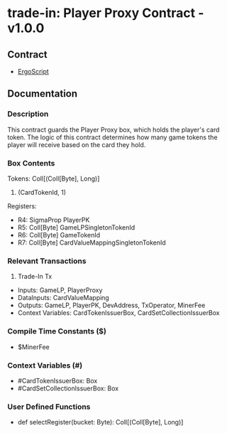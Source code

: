 # trade-in: Player Proxy Contract - v1.0.0

## Contract

- [ErgoScript](ergoscript/player_proxy.es)

## Documentation

### Description
This contract guards the Player Proxy box, which holds the player's card token. The logic of this contract determines how many game tokens the player will receive based on the card they hold.

### Box Contents
Tokens: Coll[(Coll[Byte], Long)]
1. (CardTokenId, 1)

Registers:
- R4: SigmaProp  PlayerPK
- R5: Coll[Byte] GameLPSingletonTokenId
- R6: Coll[Byte] GameTokenId
- R7: Coll[Byte] CardValueMappingSingletonTokenId

### Relevant Transactions
1. Trade-In Tx
- Inputs: GameLP, PlayerProxy
- DataInputs: CardValueMapping
- Outputs: GameLP, PlayerPK, DevAddress, TxOperator, MinerFee
- Context Variables: CardTokenIssuerBox, CardSetCollectionIssuerBox

### Compile Time Constants ($)
- $MinerFee

### Context Variables (#)
- #CardTokenIssuerBox: Box
- #CardSetCollectionIssuerBox: Box

### User Defined Functions
- def selectRegister(bucket: Byte): Coll[(Coll[Byte], Long)]